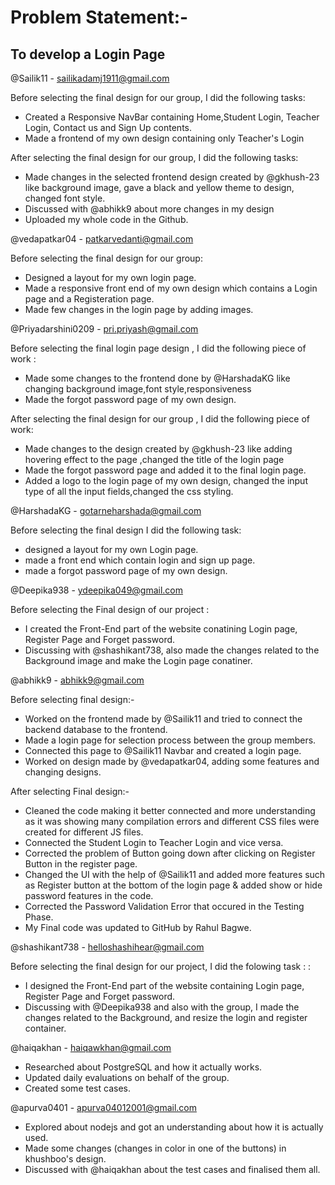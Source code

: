 # Problem Statement:- 
## To develop a Login Page

@Sailik11 - sailikadamj1911@gmail.com

Before selecting the final design for our group, I did the following tasks:
- Created a Responsive NavBar containing Home,Student Login, Teacher Login, Contact us and Sign Up contents.
- Made a frontend of my own design containing only Teacher's Login

After selecting the final design for our group, I did the following tasks:
- Made changes in the selected frontend design created by @gkhush-23 like background image, gave a black and yellow theme to design, changed font style.
- Discussed with @abhikk9 about more changes in my design 
- Uploaded my whole code in the Github.


@vedapatkar04 - patkarvedanti@gmail.com

Before selecting the final design for our group:
- Designed a layout for my own login page.
- Made a responsive front end of my own design which contains a Login page and a Registeration page.
- Made few changes in the login page by adding images.


@Priyadarshini0209 - pri.priyash@gmail.com

Before selecting the final login page design , I did the following piece of work :
- Made some changes to the frontend done by @HarshadaKG like changing background image,font style,responsiveness
- Made the forgot password page of my own design.

After selecting the final design for our group , I did the following piece of work:
- Made changes to the design created by @gkhush-23 like adding hovering effect to the page ,changed the title of the login page 
- Made the forgot password page and added it to the final login page.
- Added a logo to the login page of my own design, changed the input type of all the input fields,changed the css styling.


@HarshadaKG - gotarneharshada@gmail.com

Before selecting the final design I did the following task:
- designed a layout for my own Login page.
- made a front end which contain login and sign up page.
- made a forgot password page of my own design.


@Deepika938 - ydeepika049@gmail.com

Before selecting the Final design of our project :
- I created the Front-End part of the website conatining Login page, Register Page and  Forget password. 
- Discussing with @shashikant738, also made the changes related to the Background image and make the Login page conatiner.


@abhikk9 - abhikk9@gmail.com

Before selecting final design:-
- Worked on the frontend made by @Sailik11 and tried to connect the backend database to the frontend.
- Made a login page for selection process between the group members.
- Connected this page to @Sailik11 Navbar and created a login page.
- Worked on design made by @vedapatkar04, adding some features and changing designs.

After selecting Final design:-
- Cleaned the code making it better connected and more understanding as it was showing many compilation errors and different CSS files were created for different JS files.
- Connected the Student Login to Teacher Login and vice versa.
- Corrected the problem of Button going down after clicking on Register Button in the register page.
- Changed the UI with the help of @Sailik11 and added more features such as Register button at the bottom of the login page & added show or hide password features in the code.
- Corrected the Password Validation Error that occured in the Testing Phase.
- My Final code was updated to GitHub by Rahul Bagwe.


@shashikant738 - helloshashihear@gmail.com

Before selecting the final design for our project, I did the folowing task :  :
- I designed the Front-End part of the website containing Login page, Register Page and  Forget password. 
- Discussing with @Deepika938 and also with the group, I made the changes related to the Background, and  resize the login and register container.  


@haiqakhan - haiqawkhan@gmail.com

- Researched about PostgreSQL and how it actually works.
- Updated daily evaluations on behalf of the group.
- Created some test cases.


@apurva0401 - apurva04012001@gmail.com

- Explored about nodejs and got an understanding about how it is actually used.
- Made some changes (changes in color in one of the buttons) in khushboo's design.
- Discussed with @haiqakhan about the test cases and finalised them all.
